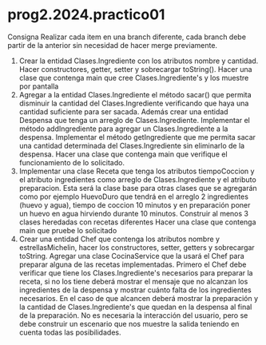 # prog2.2024.practico01

Consigna
Realizar cada item en una branch diferente, cada branch debe partir de la anterior sin necesidad de hacer merge previamente.

1. Crear la entidad Clases.Ingrediente con los atributos nombre y cantidad. Hacer constructores, getter, setter y sobrecargar toString(). Hacer una clase que contenga main que cree Clases.Ingrediente's y los muestre por pantalla
2. Agregar a la entidad Clases.Ingrediente el método sacar() que permita disminuir la cantidad del Clases.Ingrediente verificando que haya una cantidad suficiente para ser sacada. Además crear una entidad Despensa que tenga un arreglo de Clases.Ingrediente. Implementar el método addIngrediente para agregar un Clases.Ingrediente a la despensa. Implementar el método getIngrediente que me permita sacar una cantidad determinada del Clases.Ingrediente sin eliminarlo de la despensa. Hacer una clase que contenga main que verifique el funcionamiento de lo solicitado.
3. Implementar una clase Receta que tenga los atributos tiempoCoccion y el atributo ingredientes como arreglo de Clases.Ingrediente y el atributo preparacion. Esta será la clase base para otras clases que se agregarán como por ejemplo HuevoDuro que tendrá en el arreglo 2 ingredientes (huevo y agua), tiempo de coccion 10 minutos y en preparación poner un huevo en agua hirviendo durante 10 minutos. Construir al menos 3 clases heredadas con recetas diferentes Hacer una clase que contenga main que pruebe lo solicitado
4. Crear una entidad Chef que contenga los atributos nombre y estrellasMichelin, hacer los constructores, setter, getters y sobrecargar toString. Agregar una clase CocinaService que la usará el Chef para preparar alguna de las recetas implementadas. Primero el Chef debe verificar que tiene los Clases.Ingrediente's necesarios para preparar la receta, si no los tiene deberá mostrar el mensaje que no alcanzan los ingredientes de la despensa y mostrar cuánto falta de los ingredientes necesarios. En el caso de que alcancen deberá mostrar la preparación y la cantidad de Clases.Ingrediente's que quedan en la despensa al final de la preparación. No es necesaria la interacción del usuario, pero se debe construir un escenario que nos muestre la salida teniendo en cuenta todas las posibilidades.
